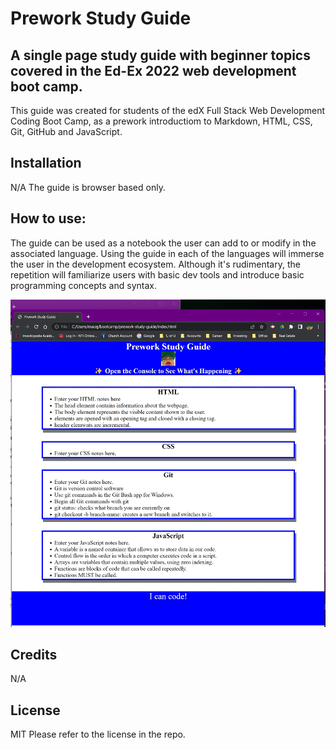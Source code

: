 # Prework Study Guide

## A single page study guide with beginner topics covered in the Ed-Ex 2022 web development boot camp.


This guide was created for students of the edX Full Stack Web Development Coding Boot Camp, as a prework introductiom to Markdown, HTML, CSS, Git, GitHub and JavaScript. 



## Installation
N/A The guide is browser based only. 

## How to use:

The guide can be used as a notebook the user can add to or modify in the associated language. Using the guide in each of the languages will immerse the user in the development ecosystem. Although it's rudimentary, the repetition will familiarize users with basic dev tools and introduce basic programming concepts and syntax. 

![a screenshot of the guide in chrome](assets/Screenshot.jpg)

## Credits

N/A

## License
MIT 
Please refer to the license in the repo.
